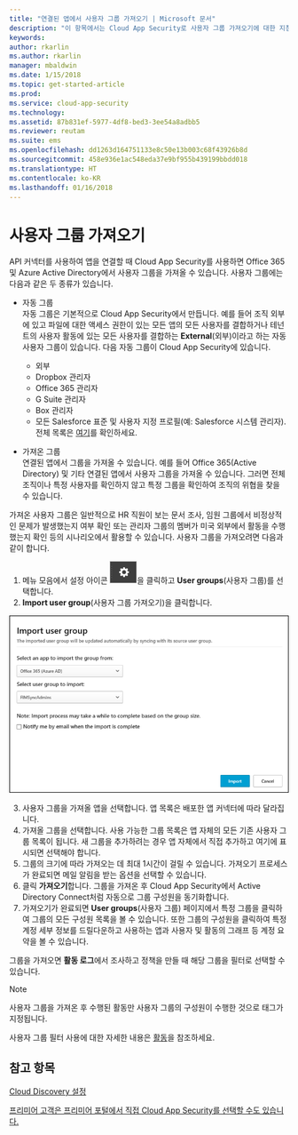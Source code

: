 ```yaml
---
title: "연결된 앱에서 사용자 그룹 가져오기 | Microsoft 문서"
description: "이 항목에서는 Cloud App Security로 사용자 그룹 가져오기에 대한 지침을 제공합니다."
keywords: 
author: rkarlin
ms.author: rkarlin
manager: mbaldwin
ms.date: 1/15/2018
ms.topic: get-started-article
ms.prod: 
ms.service: cloud-app-security
ms.technology: 
ms.assetid: 87b831ef-5977-4df8-bed3-3ee54a8adbb5
ms.reviewer: reutam
ms.suite: ems
ms.openlocfilehash: dd1263d164751133e8c50e13b003c68f43926b8d
ms.sourcegitcommit: 458e936e1ac548eda37e9bf955b439199bbdd018
ms.translationtype: HT
ms.contentlocale: ko-KR
ms.lasthandoff: 01/16/2018
---
```

# <a name="import-user-groups"></a>사용자 그룹 가져오기

API 커넥터를 사용하여 앱을 연결할 때 Cloud App Security를 사용하면 Office 365 및 Azure Active Directory에서 사용자 그룹을 가져올 수 있습니다.
사용자 그룹에는 다음과 같은 두 종류가 있습니다. 
- 자동 그룹 </br>자동 그룹은 기본적으로 Cloud App Security에서 만듭니다. 예를 들어 조직 외부에 있고 파일에 대한 액세스 권한이 있는 모든 앱의 모든 사용자를 결합하거나 테넌트의 사용자 활동에 있는 모든 사용자를 결합하는 **External**(외부)이라고 하는 자동 사용자 그룹이 있습니다.
 다음 자동 그룹이 Cloud App Security에 있습니다.
  - 외부
  - Dropbox 관리자
  - Office 365 관리자
  - G Suite 관리자
  - Box 관리자
  - 모든 Salesforce 표준 및 사용자 지정 프로필(예: Salesforce 시스템 관리자). 전체 목록은 [여기](https://help.salesforce.com/articleView?id=standard_profiles.htm&language=en&type=0)를 확인하세요.

- 가져온 그룹</br>연결된 앱에서 그룹을 가져올 수 있습니다. 예를 들어 Office 365(Active Directory) 및 기타 연결된 앱에서 사용자 그룹을 가져올 수 있습니다. 그러면 전체 조직이나 특정 사용자를 확인하지 않고 특정 그룹을 확인하여 조직의 위협을 찾을 수 있습니다. 

가져온 사용자 그룹은 일반적으로 HR 직원이 보는 문서 조사, 임원 그룹에서 비정상적인 문제가 발생했는지 여부 확인 또는 관리자 그룹의 멤버가 미국 외부에서 활동을 수행했는지 확인 등의 시나리오에서 활용할 수 있습니다. 사용자 그룹을 가져오려면 다음과 같이 합니다.

1. 메뉴 모음에서 설정 아이콘 ![설정 아이콘](./media/settings-icon.png "설정 아이콘")을 클릭하고 **User groups**(사용자 그룹)를 선택합니다.
2. **Import user group**(사용자 그룹 가져오기)을 클릭합니다.

  ![사용자 그룹 가져오기](./media/user-groups-add.png)

3. 사용자 그룹을 가져올 앱을 선택합니다. 앱 목록은 배포한 앱 커넥터에 따라 달라집니다.
4. 가져올 그룹을 선택합니다. 사용 가능한 그룹 목록은 앱 자체의 모든 기존 사용자 그룹 목록이 됩니다. 새 그룹을 추가하려는 경우 앱 자체에서 직접 추가하고 여기에 표시되면 선택해야 합니다.
4. 그룹의 크기에 따라 가져오는 데 최대 1시간이 걸릴 수 있습니다. 가져오기 프로세스가 완료되면 메일 알림을 받는 옵션을 선택할 수 있습니다.
5. 클릭 **가져오기**합니다. 그룹을 가져온 후 Cloud App Security에서 Active Directory Connect처럼 자동으로 그룹 구성원을 동기화합니다.
7. 가져오기가 완료되면 **User groups**(사용자 그룹) 페이지에서 특정 그룹을 클릭하여 그룹의 모든 구성원 목록을 볼 수 있습니다. 또한 그룹의 구성원을 클릭하여 특정 계정 세부 정보를 드릴다운하고 사용하는 앱과 사용자 및 활동의 그래프 등 계정 요약을 볼 수 있습니다.

그룹을 가져오면 **활동 로그**에서 조사하고 정책을 만들 때 해당 그룹을 필터로 선택할 수 있습니다. 

> [!NOTE]
> 사용자 그룹을 가져온 후 수행된 활동만 사용자 그룹의 구성원이 수행한 것으로 태그가 지정됩니다.

사용자 그룹 필터 사용에 대한 자세한 내용은 [활동](activity-filters.md)을 참조하세요.


    
## <a name="see-also"></a>참고 항목  
[Cloud Discovery 설정](set-up-cloud-discovery.md)   

[프리미어 고객은 프리미어 포털에서 직접 Cloud App Security를 선택할 수도 있습니다.](https://premier.microsoft.com/)  
  
  